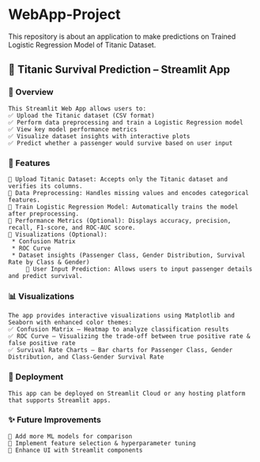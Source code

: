 # WebApp-Project
This repository is about an application to make predictions on Trained Logistic Regression Model of Titanic Dataset.

##  🚢 Titanic Survival Prediction – Streamlit App
### 📌 Overview
    This Streamlit Web App allows users to:
    ✅ Upload the Titanic dataset (CSV format)
    ✅ Perform data preprocessing and train a Logistic Regression model
    ✅ View key model performance metrics
    ✅ Visualize dataset insights with interactive plots
    ✅ Predict whether a passenger would survive based on user input

### 🎯 Features
    🔹 Upload Titanic Dataset: Accepts only the Titanic dataset and verifies its columns.
    🔹 Data Preprocessing: Handles missing values and encodes categorical features.
    🔹 Train Logistic Regression Model: Automatically trains the model after preprocessing.
    🔹 Performance Metrics (Optional): Displays accuracy, precision, recall, F1-score, and ROC-AUC score.
    🔹 Visualizations (Optional):
     * Confusion Matrix
     * ROC Curve
     * Dataset insights (Passenger Class, Gender Distribution, Survival Rate by Class & Gender)
         🔹 User Input Prediction: Allows users to input passenger details and predict survival.

### 📊 Visualizations
    The app provides interactive visualizations using Matplotlib and Seaborn with enhanced color themes:
    ✅ Confusion Matrix – Heatmap to analyze classification results
    ✅ ROC Curve – Visualizing the trade-off between true positive rate & false positive rate
    ✅ Survival Rate Charts – Bar charts for Passenger Class, Gender Distribution, and Class-Gender Survival Rate

### 🚀 Deployment
    This app can be deployed on Streamlit Cloud or any hosting platform that supports Streamlit apps.

### ✨ Future Improvements
    🚀 Add more ML models for comparison
    🚀 Implement feature selection & hyperparameter tuning
    🚀 Enhance UI with Streamlit components



